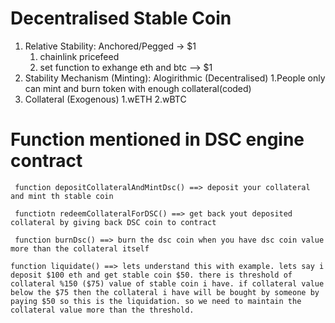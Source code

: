 # Decentralised Stable Coin
1. Relative Stability: Anchored/Pegged -> $1
    1. chainlink pricefeed
    2. set function to exhange eth and btc --> $1
2. Stability Mechanism (Minting): Alogirithmic (Decentralised)
    1.People only can mint and burn token with enough collateral(coded)
3. Collateral (Exogenous)
    1.wETH
    2.wBTC

# Function mentioned in DSC engine contract

``` function depositCollateralAndMintDsc() ==> deposit your collateral and mint th stable coin```

``` functiotn redeemCollateralForDSC() ==> get back yout deposited collateral by giving back DSC coin to contract```

``` function burnDsc() ==> burn the dsc coin when you have dsc coin value more than the collateral itself```

```function liquidate() ==> lets understand this with example. lets say i deposit $100 eth and get stable coin $50. there is threshold of collateral %150 ($75) value of stable coin i have. if collateral value below the $75 then the collateral i have will be bought by someone by paying $50 so this is the liquidation. so we need to maintain the collateral value more than the threshold.```

``` function _checkHealthFactor() ==> this function first calculate the some portion of collateral in usd portion or percentage is set by the liquidation threshhold and then we calculate the health factor.  

